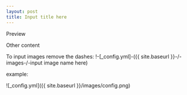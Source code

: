 ```yaml
---
layout: post
title: Input title here
---
```


Preview

Other content

To input images remove the dashes: !-[_config.yml]-({{ site.baseurl }}-/-images-/-input image name here)

example:

![_config.yml]({{ site.baseurl }}/images/config.png)
